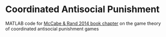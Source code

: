 # Coordinated Antisocial Punishment
MATLAB code for [McCabe &amp; Rand 2014 book chapter](https://www.researchgate.net/publication/262970143_Coordinated_Punishment_Does_Not_Proliferate_When_Defectors_Can_Also_Punish_Cooperators) on the game theory of coordinated antisocial punishment games
